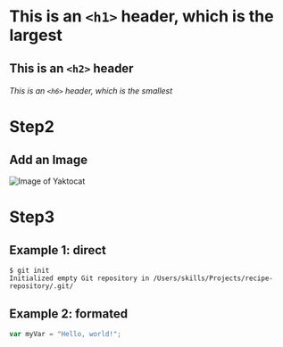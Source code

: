 # This is an `<h1>` header, which is the largest

## This is an `<h2>` header

###### This is an `<h6>` header, which is the smallest

# Step2

## Add an Image

![Image of Yaktocat](https://octodex.github.com/images/yaktocat.png)

# Step3

## Example 1: direct

```
$ git init
Initialized empty Git repository in /Users/skills/Projects/recipe-repository/.git/
```

## Example 2: formated

``` javascript
var myVar = "Hello, world!";
```
